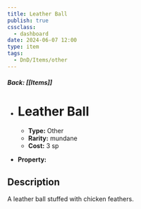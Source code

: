 ```yaml
---
title: Leather Ball
publish: true
cssclass:
  - dashboard
date: 2024-06-07 12:00
type: item
tags:
  - DnD/Items/other
---
```


##### Back: [[Items]]

- # Leather Ball

    - **Type:** Other
    - **Rarity:** mundane
    - **Cost:** 3 sp
- **Property:** 



## Description 

A leather ball stuffed with chicken feathers.
